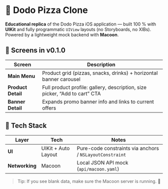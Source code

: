 # 🍕 Dodo Pizza Clone
**Educational replica** of the Dodo Pizza iOS application — built 100 % with **UIKit** and fully programmatic `UIView` layouts (no Storyboards, no XIBs). Powered by a lightweight mock backend with **Macoon**.

## 📸 Screens in v0.1.0

| Screen | Description |
|--------|-------------|
| **Main Menu** | Product grid (pizzas, snacks, drinks) + horizontal banner carousel |
| **Product Detail** | Full product profile: gallery, description, size picker, “Add to cart” CTA |
| **Banner Detail** | Expands promo banner info and links to current offers |


## 🔧 Tech Stack

| Layer | Tech | Notes |
|-------|------|-------|
| **UI** | UIKit + Auto Layout | Pure-code constraints via anchors / `NSLayoutConstraint` |
| **Networking** | Macoon | Local JSON API mock (`api/macoon.yaml`) |

> Tip: If you see blank data, make sure the Macoon server is running. 🍯
